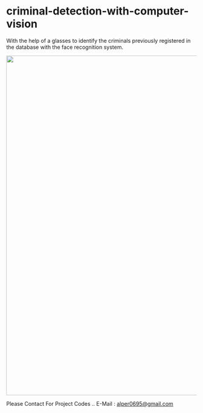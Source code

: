 # criminal-detection-with-computer-vision
With the help of a glasses to identify the criminals previously registered in the database with the face recognition system.

<img src="Goggles%20Photos/Thesis_Poster.png" width="900" heidght="500">

Please Contact For Project Codes .. 
E-Mail : alper0695@gmail.com


